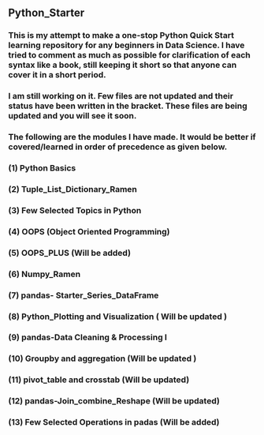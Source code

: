 ## Python_Starter

### This is my attempt to make a one-stop Python Quick Start learning repository for any beginners in Data Science. I have tried to comment as much as possible for clarification of each syntax like a book, still keeping it short so that anyone can cover it in a short period. 
### I am still working on it. Few files are not updated and their status have been written in the bracket. These files are being updated and you will see it soon.
### The following are the modules I have made. It would be better if covered/learned in order of precedence as given below.
### (1) Python Basics
### (2) Tuple_List_Dictionary_Ramen
### (3) Few Selected Topics in Python
### (4) OOPS (Object Oriented Programming)
### (5) OOPS_PLUS (Will be added)
### (6) Numpy_Ramen
### (7) pandas- Starter_Series_DataFrame
### (8) Python_Plotting and Visualization ( Will be updated )
### (9) pandas-Data Cleaning & Processing I
### (10) Groupby and aggregation (Will be updated )
### (11) pivot_table and  crosstab (Will be updated)
### (12) pandas-Join_combine_Reshape (Will be updated)
### (13) Few Selected Operations in padas (Will be added)


